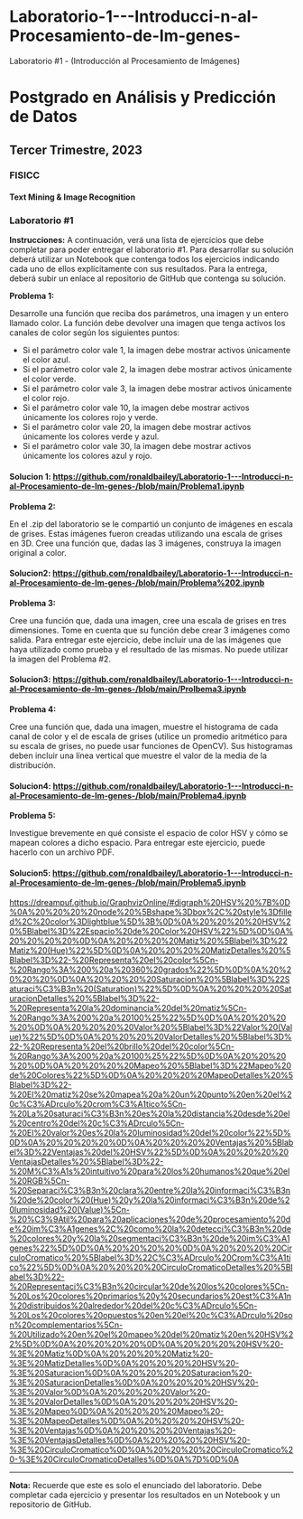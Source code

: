 # Laboratorio-1---Introducci-n-al-Procesamiento-de-Im-genes-
Laboratorio #1 - (Introducción al Procesamiento de Imágenes)

# Postgrado en Análisis y Predicción de Datos
## Tercer Trimestre, 2023
### FISICC
#### Text Mining & Image Recognition
### Laboratorio #1

**Instrucciones:** A continuación, verá una lista de ejercicios que debe completar para poder entregar el laboratorio #1. Para desarrollar su solución deberá utilizar un Notebook que contenga todos los ejercicios indicando cada uno de ellos explícitamente con sus resultados. Para la entrega, deberá subir un enlace al repositorio de GitHub que contenga su solución.

**Problema 1:**

Desarrolle una función que reciba dos parámetros, una imagen y un entero llamado color. La función debe devolver una imagen que tenga activos los canales de color según los siguientes puntos:

- Si el parámetro color vale 1, la imagen debe mostrar activos únicamente el color azul.
- Si el parámetro color vale 2, la imagen debe mostrar activos únicamente el color verde.
- Si el parámetro color vale 3, la imagen debe mostrar activos únicamente el color rojo.
- Si el parámetro color vale 10, la imagen debe mostrar activos únicamente los colores rojo y verde.
- Si el parámetro color vale 20, la imagen debe mostrar activos únicamente los colores verde y azul.
- Si el parámetro color vale 30, la imagen debe mostrar activos únicamente los colores azul y rojo.


#### Solucion 1: https://github.com/ronaldbailey/Laboratorio-1---Introducci-n-al-Procesamiento-de-Im-genes-/blob/main/Problema1.ipynb
**Problema 2:**

En el .zip del laboratorio se le compartió un conjunto de imágenes en escala de grises. Estas imágenes fueron creadas utilizando una escala de grises en 3D. Cree una función que, dadas las 3 imágenes, construya la imagen original a color.

#### Solucion2: https://github.com/ronaldbailey/Laboratorio-1---Introducci-n-al-Procesamiento-de-Im-genes-/blob/main/Problema%202.ipynb

**Problema 3:**

Cree una función que, dada una imagen, cree una escala de grises en tres dimensiones. Tome en cuenta que su función debe crear 3 imágenes como salida. Para entregar este ejercicio, debe incluir una de las imágenes que haya utilizado como prueba y el resultado de las mismas. No puede utilizar la imagen del Problema #2.

#### Solucion3: https://github.com/ronaldbailey/Laboratorio-1---Introducci-n-al-Procesamiento-de-Im-genes-/blob/main/Prolbema3.ipynb

**Problema 4:**

Cree una función que, dada una imagen, muestre el histograma de cada canal de color y el de escala de grises (utilice un promedio aritmético para su escala de grises, no puede usar funciones de OpenCV). Sus histogramas deben incluir una línea vertical que muestre el valor de la media de la distribución.

#### Solucion4: https://github.com/ronaldbailey/Laboratorio-1---Introducci-n-al-Procesamiento-de-Im-genes-/blob/main/Problema4.ipynb

**Problema 5:**

Investigue brevemente en qué consiste el espacio de color HSV y cómo se mapean colores a dicho espacio. Para entregar este ejercicio, puede hacerlo con un archivo PDF.

#### Solucion5: https://github.com/ronaldbailey/Laboratorio-1---Introducci-n-al-Procesamiento-de-Im-genes-/blob/main/Problema5.ipynb

https://dreampuf.github.io/GraphvizOnline/#digraph%20HSV%20%7B%0D%0A%20%20%20%20node%20%5Bshape%3Dbox%2C%20style%3Dfilled%2C%20color%3Dlightblue%5D%3B%0D%0A%20%20%20%20HSV%20%5Blabel%3D%22Espacio%20de%20Color%20HSV%22%5D%0D%0A%20%20%20%20%0D%0A%20%20%20%20Matiz%20%5Blabel%3D%22Matiz%20(Hue)%22%5D%0D%0A%20%20%20%20MatizDetalles%20%5Blabel%3D%22-%20Representa%20el%20color%5Cn-%20Rango%3A%200%20a%20360%20grados%22%5D%0D%0A%20%20%20%20%0D%0A%20%20%20%20Saturacion%20%5Blabel%3D%22Saturaci%C3%B3n%20(Saturation)%22%5D%0D%0A%20%20%20%20SaturacionDetalles%20%5Blabel%3D%22-%20Representa%20la%20dominancia%20del%20matiz%5Cn-%20Rango%3A%200%20a%20100%25%22%5D%0D%0A%20%20%20%20%0D%0A%20%20%20%20Valor%20%5Blabel%3D%22Valor%20(Value)%22%5D%0D%0A%20%20%20%20ValorDetalles%20%5Blabel%3D%22-%20Representa%20el%20brillo%20del%20color%5Cn-%20Rango%3A%200%20a%20100%25%22%5D%0D%0A%20%20%20%20%0D%0A%20%20%20%20Mapeo%20%5Blabel%3D%22Mapeo%20de%20Colores%22%5D%0D%0A%20%20%20%20MapeoDetalles%20%5Blabel%3D%22-%20El%20matiz%20se%20mapea%20a%20un%20punto%20en%20el%20c%C3%ADrculo%20crom%C3%A1tico%5Cn-%20La%20saturaci%C3%B3n%20es%20la%20distancia%20desde%20el%20centro%20del%20c%C3%ADrculo%5Cn-%20El%20valor%20es%20la%20luminosidad%20del%20color%22%5D%0D%0A%20%20%20%20%0D%0A%20%20%20%20Ventajas%20%5Blabel%3D%22Ventajas%20del%20HSV%22%5D%0D%0A%20%20%20%20VentajasDetalles%20%5Blabel%3D%22-%20M%C3%A1s%20intuitivo%20para%20los%20humanos%20que%20el%20RGB%5Cn-%20Separaci%C3%B3n%20clara%20entre%20la%20informaci%C3%B3n%20de%20color%20(Hue)%20y%20la%20informaci%C3%B3n%20de%20luminosidad%20(Value)%5Cn-%20%C3%9Atil%20para%20aplicaciones%20de%20procesamiento%20de%20im%C3%A1genes%2C%20como%20la%20detecci%C3%B3n%20de%20colores%20y%20la%20segmentaci%C3%B3n%20de%20im%C3%A1genes%22%5D%0D%0A%20%20%20%20%0D%0A%20%20%20%20CirculoCromatico%20%5Blabel%3D%22C%C3%ADrculo%20Crom%C3%A1tico%22%5D%0D%0A%20%20%20%20CirculoCromaticoDetalles%20%5Blabel%3D%22-%20Representaci%C3%B3n%20circular%20de%20los%20colores%5Cn-%20Los%20colores%20primarios%20y%20secundarios%20est%C3%A1n%20distribuidos%20alrededor%20del%20c%C3%ADrculo%5Cn-%20Los%20colores%20opuestos%20en%20el%20c%C3%ADrculo%20son%20complementarios%5Cn-%20Utilizado%20en%20el%20mapeo%20del%20matiz%20en%20HSV%22%5D%0D%0A%20%20%20%20%0D%0A%20%20%20%20HSV%20-%3E%20Matiz%0D%0A%20%20%20%20Matiz%20-%3E%20MatizDetalles%0D%0A%20%20%20%20HSV%20-%3E%20Saturacion%0D%0A%20%20%20%20Saturacion%20-%3E%20SaturacionDetalles%0D%0A%20%20%20%20HSV%20-%3E%20Valor%0D%0A%20%20%20%20Valor%20-%3E%20ValorDetalles%0D%0A%20%20%20%20HSV%20-%3E%20Mapeo%0D%0A%20%20%20%20Mapeo%20-%3E%20MapeoDetalles%0D%0A%20%20%20%20HSV%20-%3E%20Ventajas%0D%0A%20%20%20%20Ventajas%20-%3E%20VentajasDetalles%0D%0A%20%20%20%20HSV%20-%3E%20CirculoCromatico%0D%0A%20%20%20%20CirculoCromatico%20-%3E%20CirculoCromaticoDetalles%0D%0A%7D%0D%0A

---
**Nota:** Recuerde que este es solo el enunciado del laboratorio. Debe completar cada ejercicio y presentar los resultados en un Notebook y un repositorio de GitHub.
